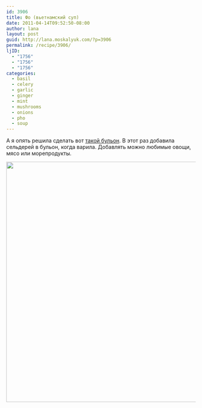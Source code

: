 ```yaml
---
id: 3906
title: Фо (вьетнамский суп)
date: 2011-04-14T09:52:50-08:00
author: lana
layout: post
guid: http://lana.moskalyuk.com/?p=3906
permalink: /recipe/3906/
ljID:
  - "1756"
  - "1756"
  - "1756"
categories:
  - basil
  - celery
  - garlic
  - ginger
  - mint
  - mushrooms
  - onions
  - pho
  - soup
---
```

А я опять решила сделать вот [такой бульон](http://lanamoskalyuk.livejournal.com/445365.html). В этот раз добавила сельдерей в бульон, когда варила. Добавлять можно любимые овощи, мясо или морепродукты.

<img loading="lazy" class="alignnone" title="pho" src="http://farm6.static.flickr.com/5101/5617884225_d708dcde21_z.jpg" alt="" width="566" height="640" />